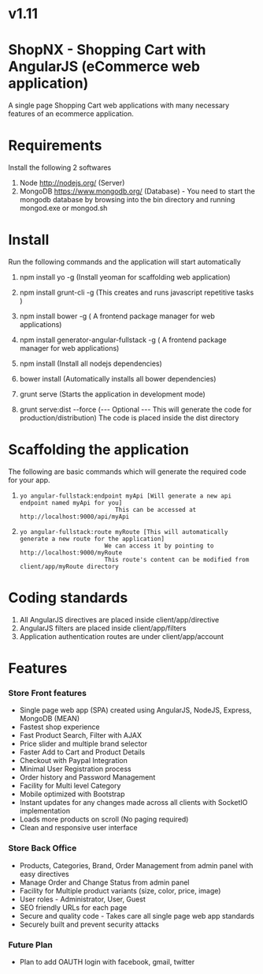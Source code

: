 # v1.11

# ShopNX - Shopping Cart with AngularJS (eCommerce web application)
A single page Shopping Cart web applications with many necessary features of an ecommerce application.


# Requirements
Install the following 2 softwares

1.    Node http://nodejs.org/ (Server)
2.    MongoDB https://www.mongodb.org/ (Database) -
      You need to start the mongodb database by browsing into the bin directory and running mongod.exe or mongod.sh

# Install
Run the following commands and the application will start automatically

1.    npm install yo -g (Install yeoman for scaffolding web application)
2.    npm install grunt-cli -g (This creates and runs javascript repetitive tasks )
3.    npm install bower -g ( A frontend package manager for web applications)
4.    npm install generator-angular-fullstack -g ( A frontend package manager for web applications)
5.    npm install (Install all nodejs dependencies)
6.    bower install (Automatically installs all bower dependencies)
7.    grunt serve (Starts the application in development mode)


8.    grunt serve:dist --force (--- Optional --- This will generate the code for production/distribution)
      The code is placed inside the dist directory

# Scaffolding the application
The following are basic commands which will generate the required code for your app.

1.     yo angular-fullstack:endpoint myApi [Will generate a new api endpoint named myApi for you]
                                  This can be accessed at http://localhost:9000/api/myApi
2.     yo angular-fullstack:route myRoute [This will automatically generate a new route for the application]
                               We can access it by pointing to http://localhost:9000/myRoute
                               This route's content can be modified from client/app/myRoute directory

# Coding standards

1.    All AngularJS directives are placed inside client/app/directive
2.    AngularJS filters are placed inside client/app/filters
3.    Application authentication routes are under client/app/account


# Features
### Store Front features
*  Single page web app (SPA) created using AngularJS, NodeJS, Express, MongoDB (MEAN)
*  Fastest shop experience
*  Fast Product Search, Filter with AJAX
*  Price slider and multiple brand selector
*  Faster Add to Cart and Product Details
*  Checkout with Paypal Integration
*  Minimal User Registration process
*  Order history and Password Management
*  Facility for Multi level Category
*  Mobile optimized with Bootstrap
*  Instant updates for any changes made across all clients with SocketIO implementation
*  Loads more products on scroll (No paging required)
*  Clean and responsive user interface
### Store Back Office
*  Products, Categories, Brand, Order Management from admin panel with easy directives
*  Manage Order and Change Status from admin panel
*  Facility for Multiple product variants (size, color, price, image)
*  User roles - Administrator, User, Guest
*  SEO friendly URLs for each page
*  Secure and quality code - Takes care all single page web app standards
*  Securely built and prevent security attacks

### Future Plan
* Plan to add OAUTH login with facebook, gmail, twitter


